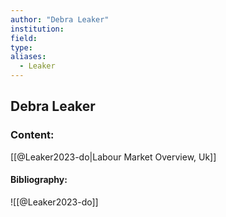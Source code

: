 ```yaml
---
author: "Debra Leaker"
institution:
field:
type:
aliases:
  - Leaker
---
```


## Debra Leaker

### Content:
[[@Leaker2023-do|Labour Market Overview, Uk]]

#### Bibliography:

![[@Leaker2023-do]]